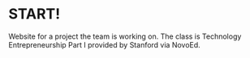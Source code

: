 START!
======

Website for a project the team is working on. The class is Technology Entrepreneurship Part I provided by Stanford via NovoEd.
